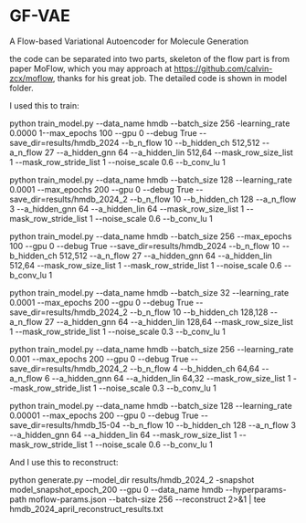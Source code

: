 # GF-VAE
A Flow-based Variational Autoencoder for Molecule Generation

the code can be separated into two parts, skeleton of the flow part is from paper MoFlow, which you may approach at https://github.com/calvin-zcx/moflow, thanks for his great job. The detailed code is shown in model folder.

I used this to train: 

python train_model.py  --data_name hmdb  --batch_size  256  -learning_rate 0.0000 1--max_epochs 100 --gpu 0  --debug True  --save_dir=results/hmdb_2024   --b_n_flow 10  --b_hidden_ch 512,512  --a_n_flow 27  --a_hidden_gnn 64  --a_hidden_lin  512,64   --mask_row_size_list 1 --mask_row_stride_list 1  --noise_scale 0.6  --b_conv_lu 1

python train_model.py --data_name hmdb  --batch_size 128  --learning_rate 0.0001 --max_epochs 200 --gpu 0  --debug True  --save_dir=results/hmdb_2024_2  --b_n_flow 10  --b_hidden_ch 128  --a_n_flow 3 --a_hidden_gnn 64  --a_hidden_lin 64  --mask_row_size_list 1 --mask_row_stride_list 1 --noise_scale 0.6 --b_conv_lu 1 

python train_model.py  --data_name hmdb  --batch_size  256  --max_epochs 100 --gpu 0  --debug True  --save_dir=results/hmdb_2024   --b_n_flow 10  --b_hidden_ch 512,512  --a_n_flow 27  --a_hidden_gnn 64  --a_hidden_lin  512,64   --mask_row_size_list 1 --mask_row_stride_list 1  --noise_scale 0.6  --b_conv_lu 1

python train_model.py --data_name hmdb  --batch_size 32  --learning_rate 0.0001 --max_epochs 200 --gpu 0  --debug True  --save_dir=results/hmdb_2024_2  --b_n_flow 10  --b_hidden_ch 128,128  --a_n_flow 27 --a_hidden_gnn 64  --a_hidden_lin 128,64  --mask_row_size_list 1 --mask_row_stride_list 1 --noise_scale 0.3 --b_conv_lu 1 

python train_model.py --data_name hmdb  --batch_size 256  --learning_rate 0.001 --max_epochs 200 --gpu 0  --debug True  --save_dir=results/hmdb_2024_2  --b_n_flow 4  --b_hidden_ch 64,64  --a_n_flow 6 --a_hidden_gnn 64  --a_hidden_lin 64,32  --mask_row_size_list 1 --mask_row_stride_list 1 --noise_scale 0.3 --b_conv_lu 1 

python train_model.py --data_name hmdb  --batch_size 128  --learning_rate 0.00001 --max_epochs 200 --gpu 0  --debug True  --save_dir=results/hmdb_15-04 --b_n_flow 10  --b_hidden_ch 128  --a_n_flow 3 --a_hidden_gnn 64  --a_hidden_lin 64  --mask_row_size_list 1 --mask_row_stride_list 1 --noise_scale 0.6 --b_conv_lu 1 

And I use this to reconstruct: 

python generate.py --model_dir results/hmdb_2024_2 -snapshot model_snapshot_epoch_200 --gpu 0 --data_name hmdb --hyperparams-path moflow-params.json --batch-size 256 --reconstruct  2>&1 | tee hmdb_2024_april_reconstruct_results.txt


